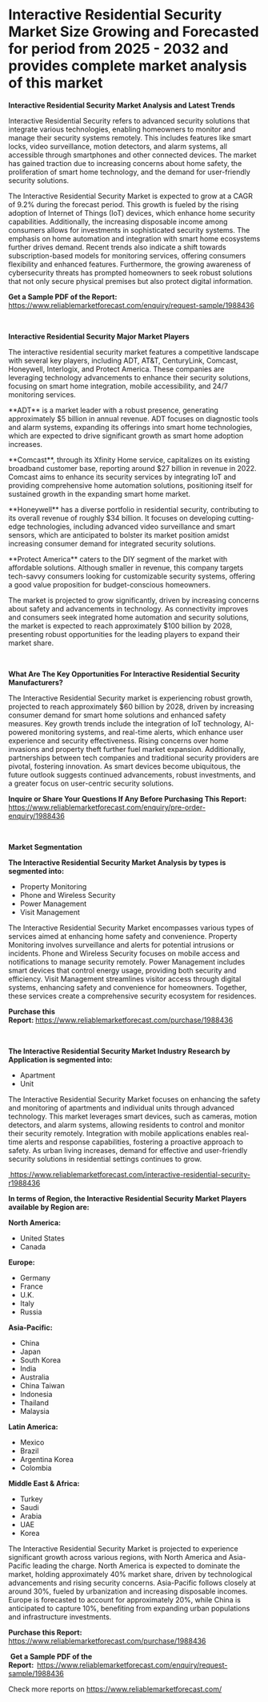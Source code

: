 <p><h1>Interactive Residential Security Market Size Growing and Forecasted for period from 2025 - 2032 and provides complete market analysis of this market</h1></p><p><strong>Interactive Residential Security Market Analysis and Latest Trends</strong></p>
<p><p>Interactive Residential Security refers to advanced security solutions that integrate various technologies, enabling homeowners to monitor and manage their security systems remotely. This includes features like smart locks, video surveillance, motion detectors, and alarm systems, all accessible through smartphones and other connected devices. The market has gained traction due to increasing concerns about home safety, the proliferation of smart home technology, and the demand for user-friendly security solutions.</p><p>The Interactive Residential Security Market is expected to grow at a CAGR of 9.2% during the forecast period. This growth is fueled by the rising adoption of Internet of Things (IoT) devices, which enhance home security capabilities. Additionally, the increasing disposable income among consumers allows for investments in sophisticated security systems. The emphasis on home automation and integration with smart home ecosystems further drives demand. Recent trends also indicate a shift towards subscription-based models for monitoring services, offering consumers flexibility and enhanced features. Furthermore, the growing awareness of cybersecurity threats has prompted homeowners to seek robust solutions that not only secure physical premises but also protect digital information.</p></p>
<p><strong>Get a Sample PDF of the Report:&nbsp;</strong> <a href="https://www.reliablemarketforecast.com/enquiry/request-sample/1988436?utm_campaign=2803&utm_medium=2&utm_source=Github&utm_content=ia&utm_term=28032025&utm_id=interactive-residential-security">https://www.reliablemarketforecast.com/enquiry/request-sample/1988436</a></p>
<p>&nbsp;</p>
<p><strong>Interactive Residential Security Major Market Players</strong></p>
<p><p>The interactive residential security market features a competitive landscape with several key players, including ADT, AT&T, CenturyLink, Comcast, Honeywell, Interlogix, and Protect America. These companies are leveraging technology advancements to enhance their security solutions, focusing on smart home integration, mobile accessibility, and 24/7 monitoring services.</p><p>**ADT** is a market leader with a robust presence, generating approximately $5 billion in annual revenue. ADT focuses on diagnostic tools and alarm systems, expanding its offerings into smart home technologies, which are expected to drive significant growth as smart home adoption increases.</p><p>**Comcast**, through its Xfinity Home service, capitalizes on its existing broadband customer base, reporting around $27 billion in revenue in 2022. Comcast aims to enhance its security services by integrating IoT and providing comprehensive home automation solutions, positioning itself for sustained growth in the expanding smart home market.</p><p>**Honeywell** has a diverse portfolio in residential security, contributing to its overall revenue of roughly $34 billion. It focuses on developing cutting-edge technologies, including advanced video surveillance and smart sensors, which are anticipated to bolster its market position amidst increasing consumer demand for integrated security solutions.</p><p>**Protect America** caters to the DIY segment of the market with affordable solutions. Although smaller in revenue, this company targets tech-savvy consumers looking for customizable security systems, offering a good value proposition for budget-conscious homeowners.</p><p>The market is projected to grow significantly, driven by increasing concerns about safety and advancements in technology. As connectivity improves and consumers seek integrated home automation and security solutions, the market is expected to reach approximately $100 billion by 2028, presenting robust opportunities for the leading players to expand their market share.</p></p>
<p>&nbsp;</p>
<p><strong>What Are The Key Opportunities For Interactive Residential Security Manufacturers?</strong></p>
<p><p>The Interactive Residential Security market is experiencing robust growth, projected to reach approximately $60 billion by 2028, driven by increasing consumer demand for smart home solutions and enhanced safety measures. Key growth trends include the integration of IoT technology, AI-powered monitoring systems, and real-time alerts, which enhance user experience and security effectiveness. Rising concerns over home invasions and property theft further fuel market expansion. Additionally, partnerships between tech companies and traditional security providers are pivotal, fostering innovation. As smart devices become ubiquitous, the future outlook suggests continued advancements, robust investments, and a greater focus on user-centric security solutions.</p></p>
<p><strong>Inquire or Share Your Questions If Any Before Purchasing This Report:</strong> <a href="https://www.reliablemarketforecast.com/enquiry/pre-order-enquiry/1988436?utm_campaign=2803&utm_medium=2&utm_source=Github&utm_content=ia&utm_term=28032025&utm_id=interactive-residential-security">https://www.reliablemarketforecast.com/enquiry/pre-order-enquiry/1988436</a></p>
<p>&nbsp;</p>
<p><strong>Market Segmentation</strong></p>
<p><strong>The Interactive Residential Security Market Analysis by types is segmented into:</strong></p>
<p><ul><li>Property Monitoring</li><li>Phone and Wireless Security</li><li>Power Management</li><li>Visit Management</li></ul></p>
<p><p>The Interactive Residential Security Market encompasses various types of services aimed at enhancing home safety and convenience. Property Monitoring involves surveillance and alerts for potential intrusions or incidents. Phone and Wireless Security focuses on mobile access and notifications to manage security remotely. Power Management includes smart devices that control energy usage, providing both security and efficiency. Visit Management streamlines visitor access through digital systems, enhancing safety and convenience for homeowners. Together, these services create a comprehensive security ecosystem for residences.</p></p>
<p><strong>Purchase this Report:&nbsp;</strong><a href="https://www.reliablemarketforecast.com/purchase/1988436?utm_campaign=2803&utm_medium=2&utm_source=Github&utm_content=ia&utm_term=28032025&utm_id=interactive-residential-security">https://www.reliablemarketforecast.com/purchase/1988436</a></p>
<p>&nbsp;</p>
<p><strong>The Interactive Residential Security Market Industry Research by Application is segmented into:</strong></p>
<p><ul><li>Apartment</li><li>Unit</li></ul></p>
<p><p>The Interactive Residential Security Market focuses on enhancing the safety and monitoring of apartments and individual units through advanced technology. This market leverages smart devices, such as cameras, motion detectors, and alarm systems, allowing residents to control and monitor their security remotely. Integration with mobile applications enables real-time alerts and response capabilities, fostering a proactive approach to safety. As urban living increases, demand for effective and user-friendly security solutions in residential settings continues to grow.</p></p>
<p><a href="https://www.reliablemarketforecast.com/interactive-residential-security-r1988436?utm_campaign=2803&utm_medium=2&utm_source=Github&utm_content=ia&utm_term=28032025&utm_id=interactive-residential-security">&nbsp;https://www.reliablemarketforecast.com/interactive-residential-security-r1988436</a></p>
<p><strong>In terms of Region, the Interactive Residential Security Market Players available by Region are:</strong></p>
<p>
    <p> <strong> North America: </strong>
        <ul>
            <li>United States</li>
            <li>Canada</li>
        </ul>
        </p> 
    <p> <strong> Europe: </strong>
        <ul>
            <li>Germany</li>
            <li>France</li>
            <li>U.K.</li>
            <li>Italy</li>
            <li>Russia</li>
        </ul>
        </p> 
    <p> <strong> Asia-Pacific: </strong>
        <ul>
            <li>China</li>
            <li>Japan</li>
            <li>South Korea</li>
            <li>India</li>
            <li>Australia</li>
            <li>China Taiwan</li>
            <li>Indonesia</li>
            <li>Thailand</li>
            <li>Malaysia</li>
        </ul>
        </p> 
    <p> <strong> Latin America: </strong>
        <ul>
            <li>Mexico</li>
            <li>Brazil</li>
            <li>Argentina Korea</li>
            <li>Colombia</li>
        </ul>
        </p> 
    <p> <strong> Middle East & Africa: </strong>
        <ul>
            <li>Turkey</li>
            <li>Saudi</li>
            <li>Arabia</li>
            <li>UAE</li>
            <li>Korea</li>
        </ul>
    </p>
    </p>
<p><p>The Interactive Residential Security Market is projected to experience significant growth across various regions, with North America and Asia-Pacific leading the charge. North America is expected to dominate the market, holding approximately 40% market share, driven by technological advancements and rising security concerns. Asia-Pacific follows closely at around 30%, fueled by urbanization and increasing disposable incomes. Europe is forecasted to account for approximately 20%, while China is anticipated to capture 10%, benefiting from expanding urban populations and infrastructure investments.</p></p>
<p><strong>Purchase this Report: </strong><a href="https://www.reliablemarketforecast.com/purchase/1988436?utm_campaign=2803&utm_medium=2&utm_source=Github&utm_content=ia&utm_term=28032025&utm_id=interactive-residential-security">https://www.reliablemarketforecast.com/purchase/1988436</a></p>
<p>&nbsp;<strong>Get a Sample PDF of the Report:&nbsp;&nbsp;</strong><a href="https://www.reliablemarketforecast.com/enquiry/request-sample/1988436?utm_campaign=2803&utm_medium=2&utm_source=Github&utm_content=ia&utm_term=28032025&utm_id=interactive-residential-security">https://www.reliablemarketforecast.com/enquiry/request-sample/1988436</a></p>
<p><strong></strong></p>
<p>Check more reports on <a href="https://www.reliablemarketforecast.com/?utm_campaign=2803&utm_medium=2&utm_source=Github&utm_content=ia&utm_term=28032025&utm_id=interactive-residential-security">https://www.reliablemarketforecast.com/</a></p>